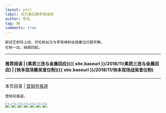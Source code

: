```yaml
---
layout: post
label: 综艺番位撕李易峰粉
author: 佚名
tag: 锤
comments: true
---
```


    新综艺即将上线，邓伦粉丝又与李易峰粉丝就番位问题开撕。
    伦粉一出，硝烟四起。
    
---
#### 推荐阅读 | [素质三连与金晨回应]({{ site.baseurl }}/2018/11/素质三连与金晨回应)  | [快本现场撕吴宣仪粉]({{ site.baseurl }}/2018/11/快本现场战吴宣仪粉) 
---
本页目录 \| [营销号报道](#dxjja)


<a class="anchor" name="dxjja"></a>

    营销号报道。

<img src="{{ site.baseurl }}/images/310574356.jpg">
<img src="{{ site.baseurl }}/images/310574359.jpg">
<img src="{{ site.baseurl }}/images/310574363.jpg">
<img src="{{ site.baseurl }}/images/310574365.jpg">
<img src="{{ site.baseurl }}/images/310574373.jpg">
<img src="{{ site.baseurl }}/images/310574368.jpg">
<img src="{{ site.baseurl }}/images/310574366.jpg">

